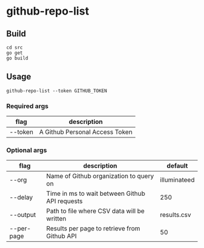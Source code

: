 # github-repo-list

## Build

    cd src
    go get
    go build

## Usage

    github-repo-list --token GITHUB_TOKEN

### Required args

| flag | description |
| --- | --- |
| --token | A Github Personal Access Token |

### Optional args

| flag | description | default |
| --- | --- | --- |
| --org| Name of Github organization to query on | illuminateed |
| --delay| Time in ms to wait between Github API requests | 250 |
| --output | Path to file where CSV data will be written | results.csv |
| --per-page| Results per page to retrieve from Github API | 50 |
